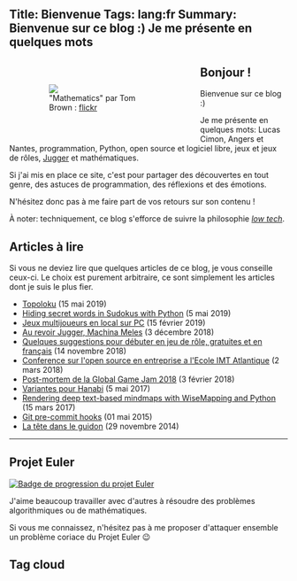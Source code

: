 Title: Bienvenue
Tags: lang:fr
Summary: Bienvenue sur ce blog :) Je me présente en quelques mots
---

<figure role="group" class="column-img">
    <img src="images/Tom_Brown_Mathematics_CC-by-2-0_cropped.jpg">
    <figcaption>"Mathematics" par Tom Brown : <a href="https://www.flickr.com/photos/t_e_brown/8677750589">flickr</a></figcaption>
</figure>

## Bonjour !

Bienvenue sur ce blog :)

Je me présente en quelques mots: Lucas Cimon,
Angers et Nantes,
programmation, Python, open source et logiciel libre,
jeux et jeux de rôles,
[Jugger](https://www.youtube.com/watch?v=x4Ss-ZG6M1g) et mathématiques.

Si j'ai mis en place ce site, c'est pour partager des découvertes en tout genre,
des astuces de programmation, des réflexions et des émotions.

N'hésitez donc pas à me faire part de vos retours sur son contenu !

À noter: techniquement, ce blog s'efforce de suivre la philosophie [_low tech_](https://homebrewserver.club/low-tech-website-howto.html#software).


## Articles à lire

Si vous ne deviez lire que quelques articles de ce blog, je vous conseille ceux-ci.
Le choix est purement arbitraire, ce sont simplement les articles dont je suis le plus fier.

- [Topoloku](topoloku.html) (15 mai 2019)
- [Hiding secret words in Sudokus with Python](hiding-secret-words-in-sudokus-with-python.html) (5 mai 2019)
- [Jeux multijoueurs en local sur PC](local-multiplayer-games.html) (15 février 2019)
- [Au revoir Jugger, Machina Meles](au-revoir-jugger-machina-meles.html) (3 décembre 2018)
- [Quelques suggestions pour débuter en jeu de rôle, gratuites et en français](quelques-suggestions-pour-debuter-en-jdr-gratuites-et-en-francais.html) (14 novembre 2018)
- [Conference sur l'open source en entreprise a l'Ecole IMT Atlantique](conference-sur-l-open-source-en-entreprise-a-l-ecole-imt-atlantique.html) (2 mars 2018)
- [Post-mortem de la Global Game Jam 2018](post-mortem-de-la-global-game-jam-2018.html) (3 février 2018)
- [Variantes pour Hanabi](variantes-pour-hanabi.html) (5 mai 2017)
- [Rendering deep text-based mindmaps with WiseMapping and Python](rendering-deep-text-based-mindmaps-with-wisemapping-and-python.html) (15 mars 2017)
- [Git pre-commit hooks](git-pre-commit-hooks.html) (01 mai 2015)
- [La tête dans le guidon](la-tete-dans-le-guidon.html) (29 novembre 2014)

<hr class="clear-floats">

## Projet Euler

[![Badge de progression du projet Euler](https://projecteuler.net/profile/Lucas-C.png)](https://projecteuler.net)

J'aime beaucoup travailler avec d'autres à résoudre des problèmes algorithmiques ou de mathématiques.

Si vous me connaissez, n'hésitez pas à me proposer d'attaquer ensemble un problème coriace du Projet Euler 😉

## Tag cloud

<!-- tagcloud -->



<style>
@media screen and (min-width: 40rem) {
    .column-img {
        max-width: 40%;
        float: left;
        padding: 2rem;
    }
}
@media screen and (max-width: 40rem) {
    .column-img {
        max-width: 60%;
        margin: 0 auto;
        display: block;
    }
}
.clear-floats {
    clear: both;
}
article li {
  position: relative;
  left: 1em;
}
</style>
